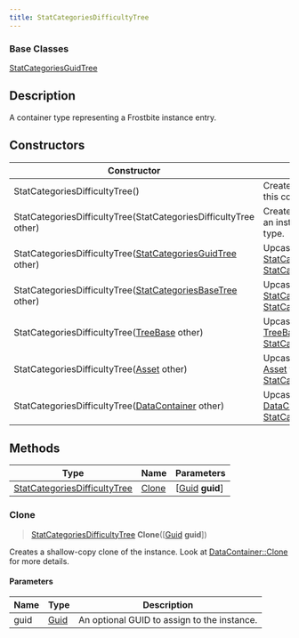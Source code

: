 ```yaml
---
title: StatCategoriesDifficultyTree
---
```

### Base Classes

[StatCategoriesGuidTree](/vext/ref/fb/statcategoriesguidtree/)

## Description

A container type representing a Frostbite instance entry.

## Constructors

| Constructor                                                                             | Description                                                                                                                                     |
| --------------------------------------------------------------------------------------- | ----------------------------------------------------------------------------------------------------------------------------------------------- |
| StatCategoriesDifficultyTree()                                                          | Create a new instance of this container type.                                                                                                   |
| StatCategoriesDifficultyTree(StatCategoriesDifficultyTree other)                        | Create a reference copy of an instance of the same type.                                                                                        |
| StatCategoriesDifficultyTree([StatCategoriesGuidTree](/vext/ref/fb/statcategoriesguidtree/) other)    | Upcast an instance of type [StatCategoriesGuidTree](/vext/ref/fb/statcategoriesguidtree/) to [StatCategoriesDifficultyTree](/vext/ref/fb/statcategoriesdifficultytree/).    |
| StatCategoriesDifficultyTree([StatCategoriesBaseTree](/vext/ref/fb/statcategoriesbasetree/) other)    | Upcast an instance of type [StatCategoriesBaseTree](/vext/ref/fb/statcategoriesbasetree/) to [StatCategoriesDifficultyTree](/vext/ref/fb/statcategoriesdifficultytree/).    |
| StatCategoriesDifficultyTree([TreeBase](/vext/ref/fb/treebase/) other)                                | Upcast an instance of type [TreeBase](/vext/ref/fb/treebase/) to [StatCategoriesDifficultyTree](/vext/ref/fb/statcategoriesdifficultytree/).                                |
| StatCategoriesDifficultyTree([Asset](/vext/ref/fb/asset/) other)                                      | Upcast an instance of type [Asset](/vext/ref/fb/asset/) to [StatCategoriesDifficultyTree](/vext/ref/fb/statcategoriesdifficultytree/).                                      |
| StatCategoriesDifficultyTree([DataContainer](/vext/ref/shared/class/datacontainer) other) | Upcast an instance of type [DataContainer](/vext/ref/shared/class/datacontainer) to [StatCategoriesDifficultyTree](/vext/ref/fb/statcategoriesdifficultytree/). |

## Methods

| Type                                                         | Name            | Parameters                                     |
| ------------------------------------------------------------ | --------------- | ---------------------------------------------- |
| [StatCategoriesDifficultyTree](/vext/ref/fb/statcategoriesdifficultytree/) | [Clone](#clone) | \[[Guid](/vext/ref/shared/class/guid) **guid**\] |

### Clone

> [StatCategoriesDifficultyTree](/vext/ref/fb/statcategoriesdifficultytree/) **Clone**(\[[Guid](/vext/ref/shared/class/guid) **guid**\])

Creates a shallow-copy clone of the instance. Look at [DataContainer::Clone](/vext/ref/shared/class/datacontainer#clone) for more details.

#### Parameters

| Name | Type         | Description                                 |
| ---- | ------------ | ------------------------------------------- |
| guid | [Guid](/vext/ref/shared/class/guid/) | An optional GUID to assign to the instance. |
